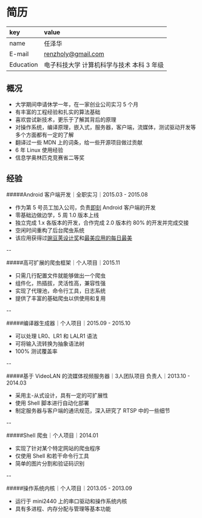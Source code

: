 简历
====
|key|value|
|:--|:--|
|name|任泽华|
|E-mail|[renzholy@gmail.com](mailto:renzholy@gmail.com)|
|Education|电子科技大学 计算机科学与技术 本科 3 年级|

概况
----
- 大学期间申请休学一年，在一家创业公司实习 5 个月
- 有丰富的工程经验和扎实的算法基础
- 喜欢尝试新技术，更乐于了解其背后的原理
- 对操作系统，编译原理，嵌入式，服务器，客户端，流媒体，测试驱动开发等多个方面都有一定的了解
- 翻译过一些 MDN 上的词条，给一些开源项目做过贡献
- 6 年 Linux 使用经验
- 信息学奥林匹克竞赛省二等奖

经验
----
#####Android 客户端开发｜全职实习｜2015.03 - 2015.08
- 作为第 5 号员工加入公司，负责[即刻](http://jike.ruguoapp.com) Android 客户端的开发
- 零基础边做边学，5 周 1.0 版本上线
- 独立完成 1.x 各版本的开发，合作完成 2.0 版本约 80% 的开发并完成交接
- 空闲时间重构了后台爬虫系统
- 该应用获得过[豌豆荚设计奖](http://www.wandoujia.com/award/blog/com.ruguoapp.jike)和[最美应用的每日最美](http://zuimeia.com/app/2879/)

--

#####高可扩展的爬虫框架｜个人项目｜2015.11
- 只需几行配置文件就能够做出一个爬虫
- 组件化，热插拔，灵活性高，兼容性强
- 实现了代理池，命令行工具，日志系统
- 提供了丰富的基础爬虫以供使用和复用

--

#####编译器生成器｜个人项目｜2015.09 - 2015.10
- 可以处理 LR0、LR1 和 LALR1 语法
- 可将输入流转换为抽象语法树
- 100% 测试覆盖率

--

#####基于 VideoLAN 的流媒体视频服务器｜3人团队项目 负责人｜2013.10 - 2014.03
- 采用主-从式设计，具有一定的可扩展性
- 使用 Shell 脚本进行自动化部署
- 制定服务器与客户端的通讯规范，深入研究了 RTSP 中的一些细节

--

#####Shell 爬虫｜个人项目｜2014.01
- 实现了针对某个特定网站的爬虫程序
- 仅使用 Shell 和若干命令行工具
- 简单的图片分割和验证码识别

--

#####操作系统内核｜个人项目｜2013.05 - 2013.09
- 运行于 mini2440 上的串口驱动和操作系统内核
- 具有多进程、内存分配与管理等基本功能
